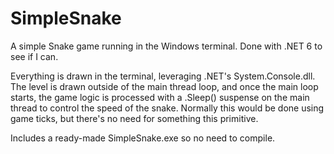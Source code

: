 # SimpleSnake

A simple Snake game running in the Windows terminal. Done with .NET 6 to see if I can.

Everything is drawn in the terminal, leveraging .NET's System.Console.dll. The level is drawn outside of the main thread loop, and once the main loop starts, the game logic is processed with a .Sleep() suspense on the main thread to control the speed of the snake. Normally this would be done using game ticks, but there's no need for something this primitive.

Includes a ready-made SimpleSnake.exe so no need to compile.